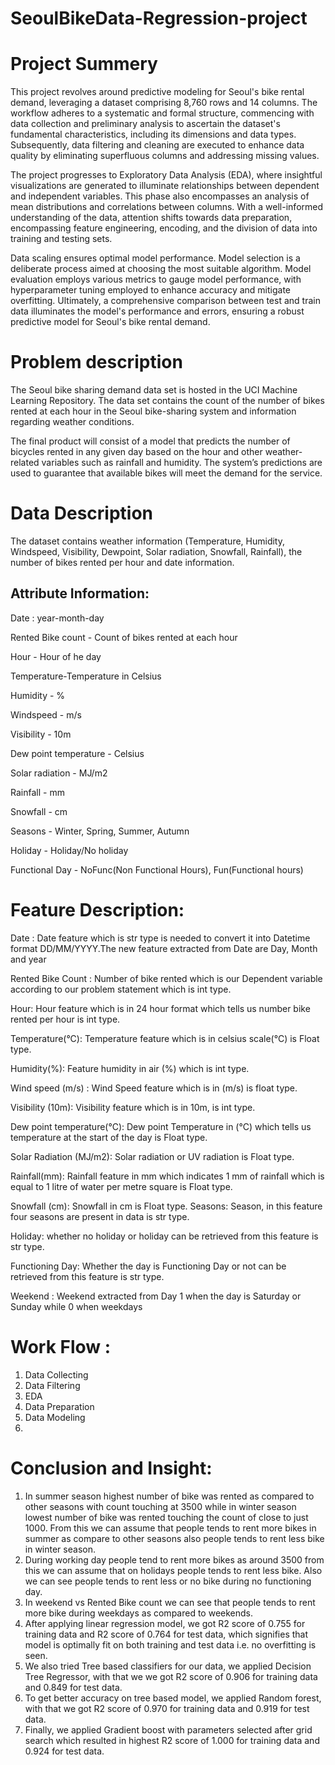 # SeoulBikeData-Regression-project

# Project Summery

This project revolves around predictive modeling for Seoul's bike rental demand, leveraging a dataset comprising 8,760 rows and 14 columns. The workflow adheres to a systematic and formal structure, commencing with data collection and preliminary analysis to ascertain the dataset's fundamental characteristics, including its dimensions and data types. Subsequently, data filtering and cleaning are executed to enhance data quality by eliminating superfluous columns and addressing missing values.

The project progresses to Exploratory Data Analysis (EDA), where insightful visualizations are generated to illuminate relationships between dependent and independent variables. This phase also encompasses an analysis of mean distributions and correlations between columns. With a well-informed understanding of the data, attention shifts towards data preparation, encompassing feature engineering, encoding, and the division of data into training and testing sets.

Data scaling ensures optimal model performance. Model selection is a deliberate process aimed at choosing the most suitable algorithm. Model evaluation employs various metrics to gauge model performance, with hyperparameter tuning employed to enhance accuracy and mitigate overfitting. Ultimately, a comprehensive comparison between test and train data illuminates the model's performance and errors, ensuring a robust predictive model for Seoul's bike rental demand.




#  Problem description

The Seoul bike sharing demand data set is hosted in the UCI Machine Learning Repository. The data set contains the count of the number of bikes rented at each hour in the Seoul bike-sharing system and information regarding weather conditions.

The final product will consist of a model that predicts the number of bicycles rented in any given day based on the hour and other weather-related variables such as rainfall and humidity. The system’s predictions are used to guarantee that available bikes will meet the demand for the service.

# Data Description
The dataset contains weather information (Temperature, Humidity, Windspeed, Visibility, Dewpoint, Solar radiation, Snowfall, Rainfall), the number of bikes rented per hour and date information.

## **Attribute Information:**
Date : year-month-day

Rented Bike count - Count of bikes rented at each hour

Hour - Hour of he day

Temperature-Temperature in Celsius

Humidity - %

Windspeed - m/s

Visibility - 10m

Dew point temperature - Celsius

Solar radiation - MJ/m2

Rainfall - mm

Snowfall - cm

Seasons - Winter, Spring, Summer, Autumn

Holiday - Holiday/No holiday

Functional Day - NoFunc(Non Functional Hours), Fun(Functional hours)

# Feature Description:

Date : Date feature which is str type is needed to convert it into Datetime format DD/MM/YYYY.The new feature extracted from Date are Day, Month and year

Rented Bike Count : Number of bike rented which is our Dependent variable according to our problem statement which is int type.

Hour: Hour feature which is in 24 hour format which tells us number bike rented per hour is int type.

Temperature(°C): Temperature feature which is in celsius scale(°C) is Float type.

Humidity(%): Feature humidity in air (%) which is int type.

Wind speed (m/s) : Wind Speed feature which is in (m/s) is float type.

Visibility (10m): Visibility feature which is in 10m, is int type.

Dew point temperature(°C): Dew point Temperature in (°C) which tells us temperature at the start of the day is Float type.

Solar Radiation (MJ/m2): Solar radiation or UV radiation is Float type.

Rainfall(mm): Rainfall feature in mm which indicates 1 mm of rainfall which is equal to 1 litre of water per metre square is Float type.

Snowfall (cm): Snowfall in cm is Float type. Seasons: Season, in this feature four seasons are present in data is str type.

Holiday: whether no holiday or holiday can be retrieved from this feature is str type.

Functioning Day: Whether the day is Functioning Day or not can be retrieved from this feature is str type.

Weekend : Weekend extracted from Day 1 when the day is Saturday or Sunday while 0 when weekdays

# Work Flow :
1. Data Collecting
2. Data Filtering
3. EDA
4. Data Preparation
5. Data Modeling
6. 
# Conclusion and Insight:
1. In summer season highest number of bike was rented as compared to other seasons with count touching at 3500 while in winter season lowest number of bike was rented touching the count of close to just 1000. From this we can assume that people tends to rent more bikes in summer as compare to other seasons also people tends to rent less bike in winter season.
2. During working day people tend to rent more bikes as around 3500 from this we can assume that on holidays people tends to rent less bike.
Also we can see people tends to rent less or no bike during no functioning day.
3. In weekend vs Rented Bike count we can see that people tends to rent more bike during weekdays as compared to weekends.
4. After applying linear regression model, we got R2 score of 0.755 for training data and R2 score of 0.764 for test data, which signifies that model is optimally fit on both training and test data i.e. no overfitting is seen.
5. We also tried Tree based classifiers for our data, we applied Decision Tree Regressor, with that we we got R2 score of 0.906 for training data and 0.849 for test data.
6. To get better accuracy on tree based model, we applied Random forest, with that we got R2 score of 0.970 for training data and 0.919 for test data.
7. Finally, we applied Gradient boost with parameters selected after grid search which resulted in highest R2 score of 1.000 for training data and 0.924 for test data.
